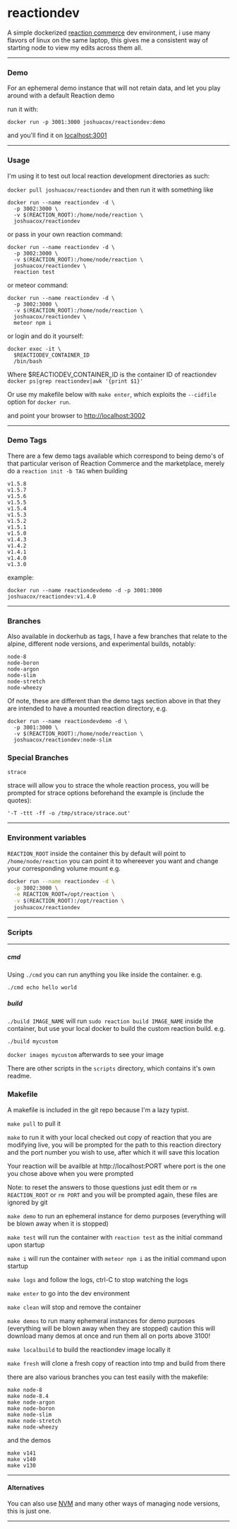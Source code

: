 # reactiondev

  A simple dockerized [reaction commerce](https://reactioncommerce.com/) dev environment, i use many flavors of linux on the same laptop, this gives me a consistent way of starting node to view my edits across them all.

---

### Demo

For an ephemeral demo instance that will not retain data, and let you
play around with a default Reaction demo

run it with:

```
docker run -p 3001:3000 joshuacox/reactiondev:demo
```

and you'll find it on [localhost:3001](http://localhost:3001/)

---

### Usage

I'm using it to test out local reaction development directories as such:

`docker pull joshuacox/reactiondev`  and then run it with something like

```
docker run --name reactiondev -d \
  -p 3002:3000 \
  -v $(REACTION_ROOT):/home/node/reaction \
  joshuacox/reactiondev
```

or pass in your own reaction command:

```
docker run --name reactiondev -d \
  -p 3002:3000 \
  -v $(REACTION_ROOT):/home/node/reaction \
  joshuacox/reactiondev \
  reaction test
```

or meteor command:
```
docker run --name reactiondev -d \
  -p 3002:3000 \
  -v $(REACTION_ROOT):/home/node/reaction \
  joshuacox/reactiondev \
  meteor npm i
```

or login and do it yourself:
```
docker exec -it \
  $REACTIODEV_CONTAINER_ID
  /bin/bash
```

   Where $REACTIODEV_CONTAINER_ID is the container ID of reactiondev
`docker ps|grep reactiondev|awk '{print $1}'`

Or use my makefile below with `make enter`, which exploits the
`--cidfile` option for `docker run`.

and point your browser to
[http://localhost:3002](http://localhost:3002)

---

### Demo Tags

There are a few demo tags available which correspond to being demo's of that
particular verison of Reaction Commerce and the marketplace, merely do a
`reaction init -b TAG` when building

```
v1.5.8
v1.5.7
v1.5.6
v1.5.5
v1.5.4
v1.5.3
v1.5.2
v1.5.1
v1.5.0
v1.4.3
v1.4.2
v1.4.1
v1.4.0
v1.3.0
```

example:
```
docker run --name reactiondevdemo -d -p 3001:3000 joshuacox/reactiondev:v1.4.0
```

---

### Branches

Also available in dockerhub as tags, I have a few branches that relate to the
alpine, different node versions, and experimental builds, notably:

```
node-8
node-boron
node-argon
node-slim
node-stretch
node-wheezy
```

Of note, these are different than the demo tags section above in that they
are intended to have a mounted reaction directory, e.g.

```
docker run --name reactiondevdemo -d \
  -p 3001:3000 \
  -v $(REACTION_ROOT):/home/node/reaction \
  joshuacox/reactiondev:node-slim
```

### Special Branches

```
strace
```

strace will allow you to strace the whole reaction process, you will be
prompted for strace options beforehand the example is (include the
quotes):


```
'-T -ttt -ff -o /tmp/strace/strace.out'
```

---

### Environment variables

`REACTION_ROOT`  inside the container this by default will point to
`/home/node/reaction` you can point it to whereever you want and change
your corresponding volume mount e.g.

```sh
docker run --name reactiondev -d \
  -p 3002:3000 \
  -e REACTION_ROOT=/opt/reaction \
  -v $(REACTION_ROOT):/opt/reaction \
  joshuacox/reactiondev
```

---

### Scripts
---

##### cmd

Using `./cmd` you can run anything you like
inside the container. e.g.

`./cmd echo hello world`

##### build

`./build IMAGE_NAME` will run `sudo reaction build IMAGE_NAME` inside the
container, but use your local docker to build the custom reaction build.
e.g.

`./build mycustom`

`docker images mycustom` afterwards to see your image

There are other scripts in the `scripts` directory, which contains it's
own readme.


### Makefile

A makefile is included in the git repo because I'm a lazy typist.

`make pull` to pull it

`make` to run it with your local checked out copy of reaction that
you are modifying live, you will be prompted for the path to this
reaction directory and the port number you wish to use, after which it will save this location

Your reaction will be availble at http://localhost:PORT where port is
the one you chose above when you were prompted

Note: to reset the answers to those questions just edit them or
`rm REACTION_ROOT` or `rm PORT`
and you will be prompted again, these files are ignored by git

`make demo` to run an ephemeral instance for demo purposes (everything
will be blown away when it is stopped)

`make test` will run the container with `reaction test` as the initial
command upon startup

`make i` will run the container with `meteor npm i` as the initial
command upon startup

`make logs` and follow the logs, ctrl-C to stop watching the logs

`make enter` to go into the dev environment

`make clean` will stop and remove the container

`make demos` to run many ephemeral instances for demo purposes (everything
will be blown away when they are stopped) caution this will download
many demos at once and run them all on ports above 3100!

`make localbuild` to build the reactiondev image locally it

`make fresh` will clone a fresh copy of reaction into tmp and build from
there

there are also various branches you can test easily with the makefile:

```
make node-8
make node-8.4
make node-argon
make node-boron
make node-slim
make node-stretch
make node-wheezy
```

and the demos

```
make v141
make v140
make v130
```

---

#### Alternatives

You can also use [NVM](https://github.com/creationix/nvm) and many other
ways of managing node versions, this is just one.

---
